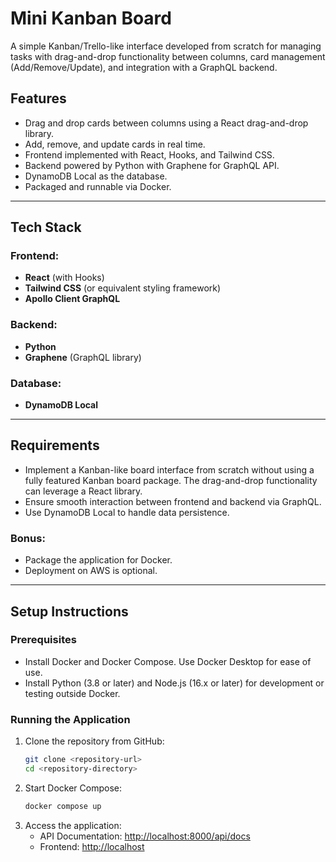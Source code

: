 # Mini Kanban Board

A simple Kanban/Trello-like interface developed from scratch for managing tasks with drag-and-drop functionality between columns, card management (Add/Remove/Update), and integration with a GraphQL backend.

## Features

- Drag and drop cards between columns using a React drag-and-drop library.
- Add, remove, and update cards in real time.
- Frontend implemented with React, Hooks, and Tailwind CSS.
- Backend powered by Python with Graphene for GraphQL API.
- DynamoDB Local as the database.
- Packaged and runnable via Docker.

---

## Tech Stack

### Frontend:
- **React** (with Hooks)
- **Tailwind CSS** (or equivalent styling framework)
- **Apollo Client GraphQL**

### Backend:
- **Python**
- **Graphene** (GraphQL library)

### Database:
- **DynamoDB Local**

---

## Requirements

- Implement a Kanban-like board interface from scratch without using a fully featured Kanban board package. The drag-and-drop functionality can leverage a React library.
- Ensure smooth interaction between frontend and backend via GraphQL.
- Use DynamoDB Local to handle data persistence.

### Bonus:
- Package the application for Docker.
- Deployment on AWS is optional.

---

## Setup Instructions

### Prerequisites
- Install Docker and Docker Compose. Use Docker Desktop for ease of use.
- Install Python (3.8 or later) and Node.js (16.x or later) for development or testing outside Docker.

### Running the Application
1. Clone the repository from GitHub:
   ```bash
   git clone <repository-url>
   cd <repository-directory>
   ```
2. Start Docker Compose:
   ```bash
   docker compose up
   ```
3. Access the application:
   - API Documentation: [http://localhost:8000/api/docs](http://localhost:8000/api/docs)
   - Frontend: [http://localhost](http://localhost)
